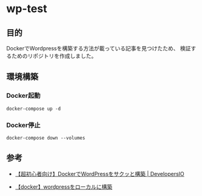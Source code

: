 # wp-test

## 目的

DockerでWordpressを構築する方法が載っている記事を見つけたため、
検証するためのリポジトリを作成しました。

## 環境構築

### Docker起動

```
docker-compose up -d
```

### Docker停止

```
docker-compose down --volumes
```

## 参考

- [【超初心者向け】DockerでWordPressをサクッと構築 | DevelopersIO](https://dev.classmethod.jp/articles/beginner-docker-wordpress/)

- [【docker】wordpressをローカルに構築](https://zenn.dev/persona/articles/50f87da99c92af)
